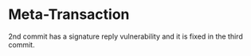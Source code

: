 # Meta-Transaction

2nd commit has a signature reply vulnerability and it is fixed in the third commit.
